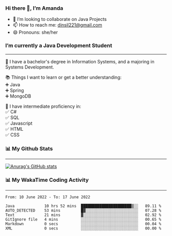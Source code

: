### Hi there 👋, I’m Amanda
- 👯 I’m looking to collaborate on Java Projects
- 📫 How to reach me: dinsil221@gmail.com
- 😄 Pronouns: she/her

### I’m currently a Java Development Student
______________________________________________________________________________________________

📌 I have a bachelor's degree in Information Systems, and a majoring in Systems Development.<br />

📚 Things I want to learn or get a better understanding:<br />
   :heavy_plus_sign: Java<br />
   :heavy_plus_sign: Spring<br />
   :heavy_plus_sign: MongoDB<br />
 
 🎉 I have intermediate proficiency in:<br />
   :white_check_mark: C#<br />
   :white_check_mark: SQL<br />
   :white_check_mark: Javascript<br />
   :white_check_mark: HTML<br />
   :white_check_mark: CSS<br />
 
 
### 📊 My Github Stats
______________________________________________________________________________________________
[![Anurag's GitHub stats](https://github-readme-stats.vercel.app/api?username=amanda-dasilva)](https://github.com/amanda-dasilva/github-readme-stats)


### 📊 My WakaTime Coding Activity
______________________________________________________________________________________________
<!--START_SECTION:waka-->

```text
From: 10 June 2022 - To: 17 June 2022

Java             10 hrs 52 mins  ██████████████████████▒░░   89.11 %
AUTO_DETECTED    53 mins         █▓░░░░░░░░░░░░░░░░░░░░░░░   07.28 %
Text             21 mins         ▓░░░░░░░░░░░░░░░░░░░░░░░░   02.92 %
GitIgnore file   4 mins          ░░░░░░░░░░░░░░░░░░░░░░░░░   00.65 %
Markdown         0 secs          ░░░░░░░░░░░░░░░░░░░░░░░░░   00.04 %
XML              0 secs          ░░░░░░░░░░░░░░░░░░░░░░░░░   00.00 %
```

<!--END_SECTION:waka-->





<!--
**amanda-dasilva/amanda-dasilva** is a ✨ _special_ ✨ repository because its `README.md` (this file) appears on your GitHub profile.

Here are some ideas to get you started:

- 🔭 I’m currently working on ...
- 🌱 I’m currently learning ...
- 👯 I’m looking to collaborate on ...
- 🤔 I’m looking for help with ...
- 💬 Ask me about ...
- 📫 How to reach me: ...
- 😄 Pronouns: ...
- ⚡ Fun fact: ...
-->
